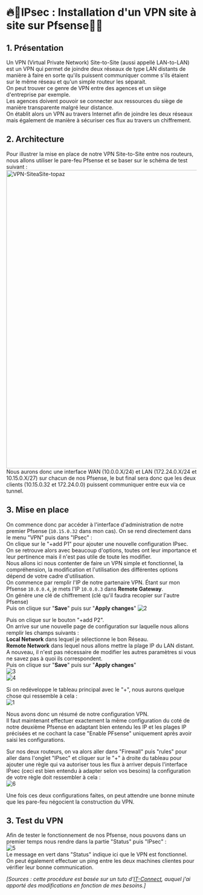 # 🔥🧱IPsec : Installation d'un VPN site à site sur Pfsense🧱🔥


## 1. Présentation
Un VPN (Virtual Private Network) Site-to-Site (aussi appellé LAN-to-LAN) est un VPN qui permet de joindre deux réseaux de type LAN distants de manière à faire en sorte qu'ils puissent communiquer comme s'ils étaient sur le même réseau et qu'un simple routeur les séparait.  
On peut trouver ce genre de VPN entre des agences et un siège d'entreprise par exemple.  
Les agences doivent pouvoir se connecter aux ressources du siège de manière transparente malgré leur distance.  
On établit alors un VPN au travers Internet afin de joindre les deux réseaux mais également de manière à sécuriser ces flux au travers un chiffrement.  


## 2. Architecture
Pour illustrer la mise en place de notre VPN Site-to-Site entre nos routeurs, nous allons utiliser le pare-feu Pfsense et se baser sur le schéma de test suivant :  
<img width="789" alt="VPN-SiteaSite-topaz" src="https://github.com/user-attachments/assets/9463e8e9-a574-43a7-a38f-76a495dea937" />  
Nous aurons donc une interface WAN (10.0.0.X/24) et LAN (172.24.0.X/24 et 10.15.0.X/27) sur chacun de nos Pfsense, le but final sera donc que les deux clients (10.15.0.32 et 172.24.0.0) puissent communiquer entre eux via ce tunnel.  

## 3. Mise en place

On commence donc par accéder à l'interface d'administration de notre premier Pfsense (`10.15.0.32` dans mon cas). On se rend directement dans le menu "VPN" puis dans "IPsec" :  
On clique  sur le "+add P1" pour ajouter une nouvelle configuration IPsec.  
On se retrouve alors avec beaucoup d'options, toutes ont leur importance et leur pertinence mais il n'est pas utile de toute les modifier.  
Nous allons ici nous contenter de faire un VPN simple et fonctionnel, la compréhension, la modification et l'utilisation des différentes options dépend de votre cadre d'utilisation.  
On commence par remplir l'IP de notre partenaire VPN. Étant sur mon Pfsense `10.0.0.4`, je mets l'IP `10.0.0.3` dans **Remote Gateway**.  
On génère une clé de chiffrement (clé qu'il faudra recopier sur l'autre Pfsense)  
Puis on clique sur "**Save**" puis sur "**Apply changes**"
![2](https://github.com/user-attachments/assets/ae7d7c10-26e0-459f-a684-bf6ca569a565)

Puis on clique sur le bouton "+add P2".  
On arrive sur une nouvelle page de configuration sur laquelle nous allons remplir les champs suivants :  
**Local Network** dans lequel je sélectionne le bon Réseau.  
**Remote Network** dans lequel nous allons mettre la plage IP du LAN distant.  
A nouveau, il n'est pas nécessaire de modifier les autres paramètres si vous ne savez pas à quoi ils correspondent.  
Puis on clique sur "**Save**" puis sur "**Apply changes**"  
![3](https://github.com/user-attachments/assets/db16e439-20be-41e4-8cd7-3592ee42f3c5)  
![4](https://github.com/user-attachments/assets/9d330e5c-9454-419f-ac95-f7463db172f4)  


Si on redéveloppe le tableau principal avec le "+", nous aurons quelque chose qui ressemble à cela :  
![1](https://github.com/user-attachments/assets/6ed1714f-0109-4dae-8f3e-bc0cb2d7a428)  


Nous avons donc un résumé de notre configuration VPN.  
Il faut maintenant effectuer exactement la même configuration du coté de notre deuxième Pfsense en adaptant bien entendu les IP et les plages IP précisées et ne cochant la case "Enable PFsense" uniquement après avoir saisi les configurations.  

Sur nos deux routeurs, on va alors aller dans "Firewall" puis "rules" pour aller dans l'onglet "IPsec" et cliquer sur le "+" à droite du tableau pour ajouter une règle qui va autoriser tous les flux à arriver depuis l'interface IPsec (ceci est bien entendu à adapter selon vos besoins) la configuration de votre règle doit ressembler à cela :  
![6](https://github.com/user-attachments/assets/19473d26-12f7-4266-92bf-4dbeda671147)

Une fois ces deux configurations faites, on peut attendre une bonne minute que les pare-feu négocient la construction du VPN.  


## 3. Test du VPN
Afin de tester le fonctionnement de nos Pfsense, nous pouvons dans un premier temps nous rendre dans la partie "Status" puis "IPsec" :  
![5](https://github.com/user-attachments/assets/ffebd6e4-0608-4975-bbbc-22443272f086)  
Le message en vert dans "Status" indique ici que le VPN est fonctionnel.  
On peut également effectuer un ping entre les deux machines clientes pour vérifier leur bonne communication.  


_[Sources : cette procédure est basée sur un tuto d'[IT-Connect](https://www.it-connect.fr/vpn-site-to-site-ipsec-entre-deux-pfsense/), auquel j'ai apporté des modifications en fonction de mes besoins.]_
